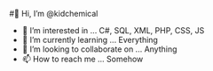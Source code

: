 #👋 Hi, I’m @kidchemical
- 👀 I’m interested in ... C#, SQL, XML, PHP, CSS, JS
- 🌱 I’m currently learning ... Everything
- 💞️ I’m looking to collaborate on ... Anything
- 📫 How to reach me ... Somehow

<!---
kidchemical/kidchemical is a ✨ special ✨ repository because its `README.md` (this file) appears on your GitHub profile.
You can click the Preview link to take a look at your changes.
--->
